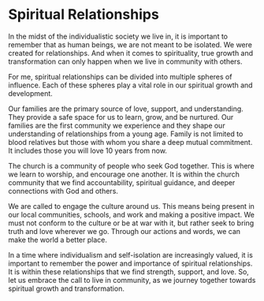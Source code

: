 # Spiritual Relationships

In the midst of the individualistic society we live in, it is important to remember that as human
beings, we are not meant to be isolated. We were created for relationships. And when it comes to
spirituality, true growth and transformation can only happen when we live in community with
others.

For me, spiritual relationships can be divided into multiple spheres of influence. Each of these
spheres play a vital role in our spiritual growth and development.

Our families are the primary source of love, support, and understanding. They provide a safe space
for us to learn, grow, and be nurtured. Our families are the first community we experience and they
shape our understanding of relationships from a young age.  Family is not limited to blood
relatives but those with whom you share a deep mutual commitment. It includes those you will love
10 years from now.

The church is a community of people who seek God together. This is where we learn to worship, and
encourage one another. It is within the church community that we find accountability, spiritual
guidance, and deeper connections with God and others.

We are called to engage the culture around us. This means being present in our local communities,
schools, and work and making a positive impact. We must not conform to the culture or be at war
with it, but rather seek to bring truth and love wherever we go. Through our actions and words, we
can make the world a better place.

In a time where individualism and self-isolation are increasingly valued, it is important to
remember the power and importance of spiritual relationships. It is within these relationships that
we find strength, support, and love. So, let us embrace the call to live in community, as we
journey together towards spiritual growth and transformation.